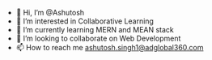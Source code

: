 - 👋 Hi, I’m @Ashutosh
- 👀 I’m interested in Collaborative Learning
- 🌱 I’m currently learning MERN and MEAN stack 
- 💞️ I’m looking to collaborate on Web Development
- 📫 How to reach me ashutosh.singh1@adglobal360.com

<!---
Ashutosh1Adglobal360/Ashutosh1Adglobal360 is a ✨ special ✨ repository because its `README.md` (this file) appears on your GitHub profile.
You can click the Preview link to take a look at your changes.
--->
